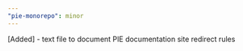 ```yaml
---
"pie-monorepo": minor
---
```


[Added] - text file to document PIE documentation site redirect rules
